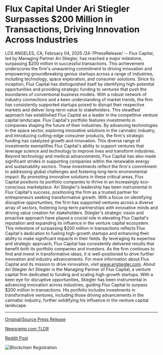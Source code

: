 # Flux Capital Under Ari Stiegler Surpasses $200 Million in Transactions, Driving Innovation Across Industries

LOS ANGELES, CA, February 04, 2025 /24-7PressRelease/ -- Flux Capital, led by Managing Partner Ari Stiegler, has reached a major milestone, surpassing $200 million in successful transactions. This achievement underscores the firm's unwavering commitment to driving innovation and empowering groundbreaking genius startups across a range of industries, including technology, space exploration, and consumer solutions.  Since its inception, Flux Capital has distinguished itself by identifying high-potential opportunities and providing strategic funding to ventures that push the boundaries of conventional business models. With a robust network of industry connections and a keen understanding of market trends, the firm has consistently supported startups poised to disrupt their respective markets and deliver long-term value to stakeholders. This steadfast approach has established Flux Capital as a leader in the competitive venture capital landscape.  Flux Capital's portfolio features investments in companies shaping the future of their industries. By advancing technologies in the space sector, exploring innovative solutions in the cannabic industry, and introducing cutting-edge consumer products, the firm's strategic funding has catalyzed growth and innovation. This diverse range of investments exemplifies Flux Capital's ability to support ventures that leverage science and technology to improve lives and transform industries.  Beyond technology and medical advancements, Flux Capital has also made significant strides in supporting companies within the renewable energy and sustainability sectors. These investments reflect the firm's commitment to addressing global challenges and fostering long-term environmental impact. By promoting innovative solutions in these critical areas, Flux Capital positions its portfolio companies to thrive in an increasingly eco-conscious marketplace.  Ari Stiegler's leadership has been instrumental in Flux Capital's success, positioning the firm as a trusted partner for entrepreneurs seeking transformative growth. With a focus on identifying disruptive opportunities, the firm has supported ventures across a diverse array of sectors, fostering long-term partnerships with innovative minds and driving value creation for stakeholders. Stiegler's strategic vision and proactive approach have played a crucial role in elevating Flux Capital's reputation and expanding its influence in the venture capital ecosystem.  This milestone of surpassing $200 million in transactions reflects Flux Capital's dedication to fueling high-growth startups and enhancing their ability to make significant impacts in their fields. By leveraging its expertise and strategic approach, Flux Capital has consistently delivered results that benefit both its portfolio companies and investors. As the firm continues to find and invest in transformative ideas, it is well-positioned to drive further innovation and industry advancements.  For more information about Flux Capital and its mission to drive innovation, visit www.aristiegler.com.  About Ari Stiegler  Ari Stiegler is the Managing Partner of Flux Capital, a venture capital firm dedicated to funding and scaling high-growth startups. With a keen eye for disruptive opportunities, Stiegler has been instrumental in advancing innovation across industries, guiding Flux Capital to surpass $200 million in transactions. His portfolio includes investments in transformative ventures, including those driving advancements in the cannabic industry, further solidifying his influence in the venture capital landscape. 

---

[Original/Source Press Release](https://www.24-7pressrelease.com/press-release/519432/flux-capital-under-ari-stiegler-surpasses-200-million-in-transactions-driving-innovation-across-industries)
                    

[Newsramp.com TLDR](https://newsramp.com/curated-news/flux-capital-surpasses-200-million-in-transactions-empowering-innovative-startups-across-industries/be24434f790c604570e7a354681b29bb) 

 



[Reddit Post](https://www.reddit.com/r/Energy_Climate_News/comments/1iigvhj/flux_capital_surpasses_200_million_in/) 



![Blockchain Registration](https://cdn.newsramp.app/24-7PressRelease/qrcode/252/5/tallm2i6.webp)